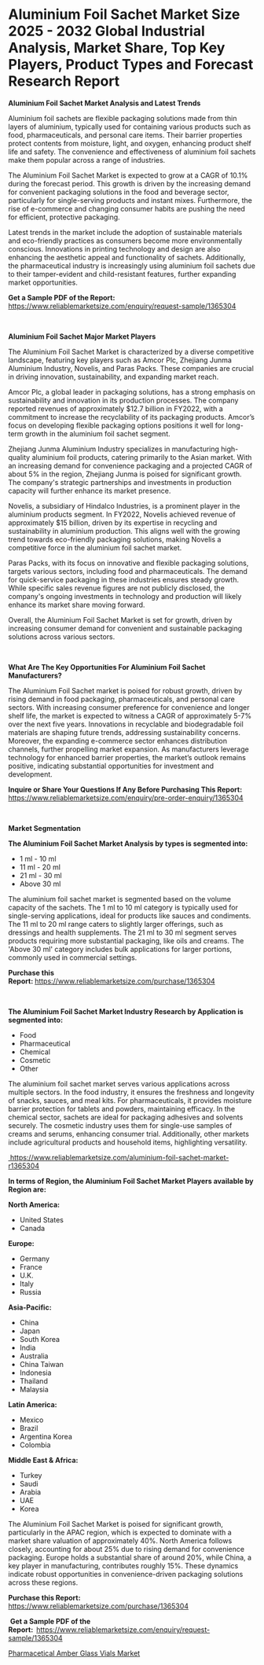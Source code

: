 <p><h1>Aluminium Foil Sachet Market Size 2025 - 2032 Global Industrial Analysis, Market Share, Top Key Players, Product Types and Forecast Research Report</h1></p><p><strong>Aluminium Foil Sachet Market Analysis and Latest Trends</strong></p>
<p><p>Aluminium foil sachets are flexible packaging solutions made from thin layers of aluminium, typically used for containing various products such as food, pharmaceuticals, and personal care items. Their barrier properties protect contents from moisture, light, and oxygen, enhancing product shelf life and safety. The convenience and effectiveness of aluminium foil sachets make them popular across a range of industries.</p><p>The Aluminium Foil Sachet Market is expected to grow at a CAGR of 10.1% during the forecast period. This growth is driven by the increasing demand for convenient packaging solutions in the food and beverage sector, particularly for single-serving products and instant mixes. Furthermore, the rise of e-commerce and changing consumer habits are pushing the need for efficient, protective packaging. </p><p>Latest trends in the market include the adoption of sustainable materials and eco-friendly practices as consumers become more environmentally conscious. Innovations in printing technology and design are also enhancing the aesthetic appeal and functionality of sachets. Additionally, the pharmaceutical industry is increasingly using aluminium foil sachets due to their tamper-evident and child-resistant features, further expanding market opportunities.</p></p>
<p><strong>Get a Sample PDF of the Report:&nbsp;</strong> <a href="https://www.reliablemarketsize.com/enquiry/request-sample/1365304?utm_campaign=2447&utm_medium=2&utm_source=Github&utm_content=ia&utm_term=22032025&utm_id=aluminium-foil-sachet">https://www.reliablemarketsize.com/enquiry/request-sample/1365304</a></p>
<p>&nbsp;</p>
<p><strong>Aluminium Foil Sachet Major Market Players</strong></p>
<p><p>The Aluminium Foil Sachet Market is characterized by a diverse competitive landscape, featuring key players such as Amcor Plc, Zhejiang Junma Aluminium Industry, Novelis, and Paras Packs. These companies are crucial in driving innovation, sustainability, and expanding market reach.</p><p>Amcor Plc, a global leader in packaging solutions, has a strong emphasis on sustainability and innovation in its production processes. The company reported revenues of approximately $12.7 billion in FY2022, with a commitment to increase the recyclability of its packaging products. Amcor’s focus on developing flexible packaging options positions it well for long-term growth in the aluminium foil sachet segment.</p><p>Zhejiang Junma Aluminium Industry specializes in manufacturing high-quality aluminium foil products, catering primarily to the Asian market. With an increasing demand for convenience packaging and a projected CAGR of about 5% in the region, Zhejiang Junma is poised for significant growth. The company's strategic partnerships and investments in production capacity will further enhance its market presence.</p><p>Novelis, a subsidiary of Hindalco Industries, is a prominent player in the aluminium products segment. In FY2022, Novelis achieved revenue of approximately $15 billion, driven by its expertise in recycling and sustainability in aluminium production. This aligns well with the growing trend towards eco-friendly packaging solutions, making Novelis a competitive force in the aluminium foil sachet market.</p><p>Paras Packs, with its focus on innovative and flexible packaging solutions, targets various sectors, including food and pharmaceuticals. The demand for quick-service packaging in these industries ensures steady growth. While specific sales revenue figures are not publicly disclosed, the company's ongoing investments in technology and production will likely enhance its market share moving forward.</p><p>Overall, the Aluminium Foil Sachet Market is set for growth, driven by increasing consumer demand for convenient and sustainable packaging solutions across various sectors.</p></p>
<p>&nbsp;</p>
<p><strong>What Are The Key Opportunities For Aluminium Foil Sachet Manufacturers?</strong></p>
<p><p>The Aluminium Foil Sachet market is poised for robust growth, driven by rising demand in food packaging, pharmaceuticals, and personal care sectors. With increasing consumer preference for convenience and longer shelf life, the market is expected to witness a CAGR of approximately 5-7% over the next five years. Innovations in recyclable and biodegradable foil materials are shaping future trends, addressing sustainability concerns. Moreover, the expanding e-commerce sector enhances distribution channels, further propelling market expansion. As manufacturers leverage technology for enhanced barrier properties, the market’s outlook remains positive, indicating substantial opportunities for investment and development.</p></p>
<p><strong>Inquire or Share Your Questions If Any Before Purchasing This Report:</strong> <a href="https://www.reliablemarketsize.com/enquiry/pre-order-enquiry/1365304?utm_campaign=2447&utm_medium=2&utm_source=Github&utm_content=ia&utm_term=22032025&utm_id=aluminium-foil-sachet">https://www.reliablemarketsize.com/enquiry/pre-order-enquiry/1365304</a></p>
<p>&nbsp;</p>
<p><strong>Market Segmentation</strong></p>
<p><strong>The Aluminium Foil Sachet Market Analysis by types is segmented into:</strong></p>
<p><ul><li>1 ml - 10 ml</li><li>11 ml - 20 ml</li><li>21 ml - 30 ml</li><li>Above 30 ml</li></ul></p>
<p><p>The aluminium foil sachet market is segmented based on the volume capacity of the sachets. The 1 ml to 10 ml category is typically used for single-serving applications, ideal for products like sauces and condiments. The 11 ml to 20 ml range caters to slightly larger offerings, such as dressings and health supplements. The 21 ml to 30 ml segment serves products requiring more substantial packaging, like oils and creams. The 'Above 30 ml' category includes bulk applications for larger portions, commonly used in commercial settings.</p></p>
<p><strong>Purchase this Report:&nbsp;</strong><a href="https://www.reliablemarketsize.com/purchase/1365304?utm_campaign=2447&utm_medium=2&utm_source=Github&utm_content=ia&utm_term=22032025&utm_id=aluminium-foil-sachet">https://www.reliablemarketsize.com/purchase/1365304</a></p>
<p>&nbsp;</p>
<p><strong>The Aluminium Foil Sachet Market Industry Research by Application is segmented into:</strong></p>
<p><ul><li>Food</li><li>Pharmaceutical</li><li>Chemical</li><li>Cosmetic</li><li>Other</li></ul></p>
<p><p>The aluminium foil sachet market serves various applications across multiple sectors. In the food industry, it ensures the freshness and longevity of snacks, sauces, and meal kits. For pharmaceuticals, it provides moisture barrier protection for tablets and powders, maintaining efficacy. In the chemical sector, sachets are ideal for packaging adhesives and solvents securely. The cosmetic industry uses them for single-use samples of creams and serums, enhancing consumer trial. Additionally, other markets include agricultural products and household items, highlighting versatility.</p></p>
<p><a href="https://www.reliablemarketsize.com/aluminium-foil-sachet-market-r1365304?utm_campaign=2447&utm_medium=2&utm_source=Github&utm_content=ia&utm_term=22032025&utm_id=aluminium-foil-sachet">&nbsp;https://www.reliablemarketsize.com/aluminium-foil-sachet-market-r1365304</a></p>
<p><strong>In terms of Region, the Aluminium Foil Sachet Market Players available by Region are:</strong></p>
<p>
    <p> <strong> North America: </strong>
        <ul>
            <li>United States</li>
            <li>Canada</li>
        </ul>
        </p> 
    <p> <strong> Europe: </strong>
        <ul>
            <li>Germany</li>
            <li>France</li>
            <li>U.K.</li>
            <li>Italy</li>
            <li>Russia</li>
        </ul>
        </p> 
    <p> <strong> Asia-Pacific: </strong>
        <ul>
            <li>China</li>
            <li>Japan</li>
            <li>South Korea</li>
            <li>India</li>
            <li>Australia</li>
            <li>China Taiwan</li>
            <li>Indonesia</li>
            <li>Thailand</li>
            <li>Malaysia</li>
        </ul>
        </p> 
    <p> <strong> Latin America: </strong>
        <ul>
            <li>Mexico</li>
            <li>Brazil</li>
            <li>Argentina Korea</li>
            <li>Colombia</li>
        </ul>
        </p> 
    <p> <strong> Middle East & Africa: </strong>
        <ul>
            <li>Turkey</li>
            <li>Saudi</li>
            <li>Arabia</li>
            <li>UAE</li>
            <li>Korea</li>
        </ul>
    </p>
    </p>
<p><p>The Aluminium Foil Sachet Market is poised for significant growth, particularly in the APAC region, which is expected to dominate with a market share valuation of approximately 40%. North America follows closely, accounting for about 25% due to rising demand for convenience packaging. Europe holds a substantial share of around 20%, while China, a key player in manufacturing, contributes roughly 15%. These dynamics indicate robust opportunities in convenience-driven packaging solutions across these regions.</p></p>
<p><strong>Purchase this Report: </strong><a href="https://www.reliablemarketsize.com/purchase/1365304?utm_campaign=2447&utm_medium=2&utm_source=Github&utm_content=ia&utm_term=22032025&utm_id=aluminium-foil-sachet">https://www.reliablemarketsize.com/purchase/1365304</a></p>
<p>&nbsp;<strong>Get a Sample PDF of the Report:&nbsp;&nbsp;</strong><a href="https://www.reliablemarketsize.com/enquiry/request-sample/1365304?utm_campaign=2447&utm_medium=2&utm_source=Github&utm_content=ia&utm_term=22032025&utm_id=aluminium-foil-sachet">https://www.reliablemarketsize.com/enquiry/request-sample/1365304</a></p>
<p><strong></strong></p>
<p><p><a href="https://github.com/lisaeichler20775/Market-Research-Report-List-1/blob/main/pharmacetical-amber-glass-vials-market.md?utm_campaign=2447&utm_medium=2&utm_source=Github&utm_content=ia&utm_term=22032025&utm_id=aluminium-foil-sachet">Pharmacetical Amber Glass Vials Market</a></p></p>